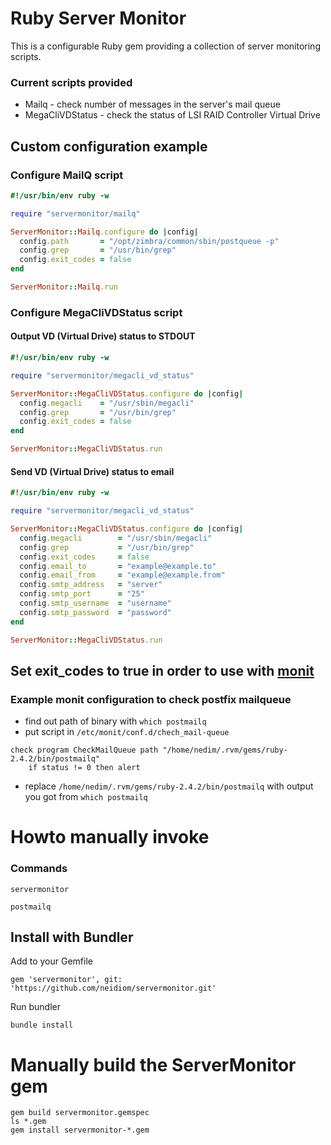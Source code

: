 # Ruby Server Monitor
This is a configurable Ruby gem providing a collection of server monitoring scripts.

### Current scripts provided
* Mailq - check number of messages in the server's mail queue
* MegaCliVDStatus - check the status of LSI RAID Controller Virtual Drive

## Custom configuration example

### Configure MailQ script

```ruby
#!/usr/bin/env ruby -w

require "servermonitor/mailq"

ServerMonitor::Mailq.configure do |config|
  config.path       = "/opt/zimbra/common/sbin/postqueue -p"
  config.grep       = "/usr/bin/grep"
  config.exit_codes = false
end

ServerMonitor::Mailq.run
```

### Configure MegaCliVDStatus script

#### Output VD (Virtual Drive) status to STDOUT

```ruby
#!/usr/bin/env ruby -w

require "servermonitor/megacli_vd_status"

ServerMonitor::MegaCliVDStatus.configure do |config|
  config.megacli    = "/usr/sbin/megacli"
  config.grep       = "/usr/bin/grep"
  config.exit_codes = false
end

ServerMonitor::MegaCliVDStatus.run
```
#### Send VD (Virtual Drive) status to email

```ruby
#!/usr/bin/env ruby -w

require "servermonitor/megacli_vd_status"

ServerMonitor::MegaCliVDStatus.configure do |config|
  config.megacli        = "/usr/sbin/megacli"
  config.grep           = "/usr/bin/grep"
  config.exit_codes     = false
  config.email_to       = "example@example.to"
  config.email_from     = "example@example.from"
  config.smtp_address   = "server"
  config.smtp_port      = "25"
  config.smtp_username  = "username"
  config.smtp_password  = "password"
end

ServerMonitor::MegaCliVDStatus.run
```

## Set exit_codes to true in order to use with [monit](https://mmonit.com/monit/)

### Example monit configuration to check postfix mailqueue
* find out path of binary with ``which postmailq ``
* put script in ``/etc/monit/conf.d/chech_mail-queue ``

```
check program CheckMailQueue path "/home/nedim/.rvm/gems/ruby-2.4.2/bin/postmailq"
    if status != 0 then alert
```
* replace ``/home/nedim/.rvm/gems/ruby-2.4.2/bin/postmailq`` with output you got from ``which postmailq ``

# Howto manually invoke

### Commands

```servermonitor```

```postmailq```

## Install with Bundler

Add to your Gemfile
```
gem 'servermonitor', git: 'https://github.com/neidiom/servermonitor.git'

```
Run bundler
```
bundle install
```

# Manually build the ServerMonitor gem
```
gem build servermonitor.gemspec
ls *.gem
gem install servermonitor-*.gem
```

